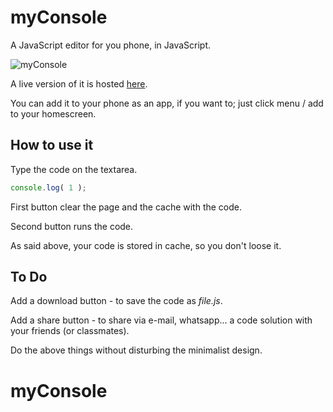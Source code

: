 # myConsole

A JavaScript editor for you phone, in JavaScript.

![myConsole](screenshot.png)

A live version of it is hosted [here](https://victorribeiro.com/myConsole).

You can add it to your phone as an app, if you want to; just click menu / add to your homescreen.

## How to use it

Type the code on the textarea.

```javascript
console.log( 1 );
```

First button clear the page and the cache with the code.

Second button runs the code.

As said above, your code is stored in cache, so you don't loose it.


## To Do

Add a download button - to save the code as *file.js*.

Add a share button - to share via e-mail, whatsapp... a code solution with your friends (or classmates).

Do the above things without disturbing the minimalist design.
# myConsole
